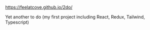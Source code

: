 https://feelatcove.github.io/2do/

Yet another to do (my first project including React, Redux, Tailwind, Typescript)
